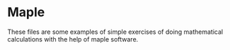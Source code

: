 # Maple

These files are some examples of simple exercises of doing mathematical calculations with the help of maple software.
